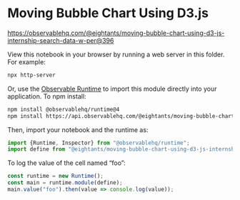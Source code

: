 # Moving Bubble Chart Using D3.js

https://observablehq.com/@eightants/moving-bubble-chart-using-d3-js-internship-search-data-w-per@396

View this notebook in your browser by running a web server in this folder. For
example:

~~~sh
npx http-server
~~~

Or, use the [Observable Runtime](https://github.com/observablehq/runtime) to
import this module directly into your application. To npm install:

~~~sh
npm install @observablehq/runtime@4
npm install https://api.observablehq.com/@eightants/moving-bubble-chart-using-d3-js-internship-search-data-w-per.tgz?v=3
~~~

Then, import your notebook and the runtime as:

~~~js
import {Runtime, Inspector} from "@observablehq/runtime";
import define from "@eightants/moving-bubble-chart-using-d3-js-internship-search-data-w-per";
~~~

To log the value of the cell named “foo”:

~~~js
const runtime = new Runtime();
const main = runtime.module(define);
main.value("foo").then(value => console.log(value));
~~~
